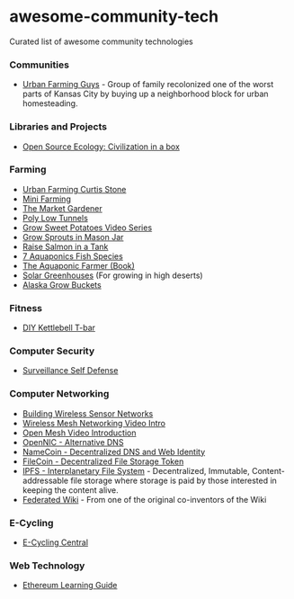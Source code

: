 # awesome-community-tech
Curated list of awesome community technologies

### Communities
- [Urban Farming Guys](http://theurbanfarmingguys.com/our-story) - Group of family recolonized one of the worst parts of Kansas City by buying up a neighborhood block for urban homesteading.

### Libraries and Projects
- [Open Source Ecology: Civilization in a box](http://opensourceecology.org/wiki/Global_Village_Construction_Set)

### Farming
- [Urban Farming Curtis Stone](https://www.youtube.com/user/urbanfarmercstone)
- [Mini Farming](https://www.amazon.com/Mini-Farming-Self-Sufficiency-Brett-Markham/dp/1602399840/ref=sr_1_1?ie=UTF8&qid=1510375050&sr=8-1&keywords=mini+farming)
- [The Market Gardener](http://www.themarketgardener.com)
- [Poly Low Tunnels](https://www.youtube.com/watch?v=MjJaz3ZFzww)
- [Grow Sweet Potatoes Video Series](https://www.youtube.com/watch?v=aPGqyDP8zRk)
- [Grow Sprouts in Mason Jar](https://www.youtube.com/watch?v=QmKctMME_xc&t=5s)
- [Raise Salmon in a Tank](http://animals.mom.me/how-to-raise-salmon-in-a-tank-8389841.html)
- [7 Aquaponics Fish Species](http://homeaquaponicssystem.com/fish/top-7-aquaponics-fish-species/)
- [The Aquaponic Farmer (Book)](https://www.amazon.com/Aquaponic-Farmer-Complete-Operating-Commercial/dp/086571858X/ref=sr_1_4?s=books&ie=UTF8&qid=1510378310&sr=1-4&keywords=aquaponics)
- [Solar Greenhouses](http://www.adobehousefarm.com/about/solar-greenhouse/) (For growing in high deserts)
- [Alaska Grow Buckets](http://www.alaskagrowbuckets.com/alaska-grow-bucket-guide/)

### Fitness
- [DIY Kettlebell T-bar](http://www.endofthreefitness.com/how-to-build-a-kettlebell-in-36-seconds/)

### Computer Security
- [Surveillance Self Defense](https://ssd.eff.org/en/index)

### Computer Networking
- [Building Wireless Sensor Networks](https://www.amazon.com/Building-Wireless-Sensor-Networks-Processing/dp/0596807732/ref=sr_1_5?s=books&ie=UTF8&qid=1510375433&sr=1-5&keywords=mesh+network)
- [Wireless Mesh Networking Video Intro](https://www.youtube.com/watch?v=T7fJwAyALss)
- [Open Mesh Video Introduction](https://www.youtube.com/watch?v=1YOoT3NxgYg)
- [OpenNIC - Alternative DNS](https://www.opennic.org)
- [NameCoin - Decentralized DNS and Web Identity](https://www.namecoin.org)
- [FileCoin - Decentralized File Storage Token](https://filecoin.io/)
- [IPFS - Interplanetary File System](https://ipfs.io/) - Decentralized, Immutable, Content-addressable file storage where storage is paid by those interested in keeping the content alive.
- [Federated Wiki](https://github.com/fedwiki) - From one of the original co-inventors of the Wiki

### E-Cycling
- [E-Cycling Central](http://www.ecyclingcentral.com)

### Web Technology
- [Ethereum Learning Guide](https://ethereum.gitbooks.io/frontier-guide/content/ethereum.html)
